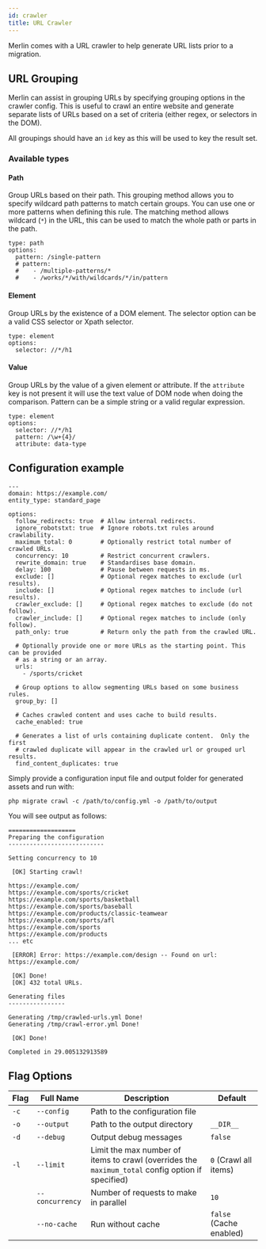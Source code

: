 ```yaml
---
id: crawler
title: URL Crawler
---
```


Merlin comes with a URL crawler to help generate URL lists prior to a migration.

## URL Grouping

Merlin can assist in grouping URLs by specifying grouping options in the crawler config. This is useful to crawl an entire website and generate separate lists of URLs based on a set of criteria (either regex, or selectors in the DOM).

All groupings should have an `id` key as this will be used to key the result set.

### Available types

#### Path

Group URLs based on their path. This grouping method allows you to specify wildcard path patterns to match certain groups. You can use one or more patterns when defining this rule. The matching method allows wildcard (`*`) in the URL, this can be used to match the whole path or parts in the path.

```
type: path
options:
  pattern: /single-pattern
  # pattern:
  #    - /multiple-patterns/*
  #    - /works/*/with/wildcards/*/in/pattern
```

#### Element

Group URLs by the existence of a DOM element. The selector option can be a valid CSS selector or Xpath selector.

```
type: element
options:
  selector: //*/h1
```

#### Value

Group URLs by the value of a given element or attribute. If the `attribute` key is not present it will use the text value of DOM node when doing the comparison. Pattern can be a simple string or a valid regular expression.

```
type: element
options:
  selector: //*/h1
  pattern: /\w+{4}/
  attribute: data-type
```

## Configuration example
```
---
domain: https://example.com/
entity_type: standard_page

options:
  follow_redirects: true  # Allow internal redirects.
  ignore_robotstxt: true  # Ignore robots.txt rules around crawlability.
  maximum_total: 0        # Optionally restrict total number of crawled URLs.
  concurrency: 10         # Restrict concurrent crawlers.
  rewrite_domain: true    # Standardises base domain.
  delay: 100              # Pause between requests in ms.
  exclude: []             # Optional regex matches to exclude (url results).
  include: []             # Optional regex matches to include (url results).
  crawler_exclude: []     # Optional regex matches to exclude (do not follow).
  crawler_include: []     # Optional regex matches to include (only follow).
  path_only: true         # Return only the path from the crawled URL.

  # Optionally provide one or more URLs as the starting point. This can be provided
  # as a string or an array.
  urls:                   
    - /sports/cricket
  
  # Group options to allow segmenting URLs based on some business rules.
  group_by: []             
  
  # Caches crawled content and uses cache to build results.
  cache_enabled: true     
 
  # Generates a list of urls containing duplicate content.  Only the first
  # crawled duplicate will appear in the crawled url or grouped url results. 
  find_content_duplicates: true   
```

Simply provide a configuration input file and output folder for generated assets and run with:
```
php migrate crawl -c /path/to/config.yml -o /path/to/output
```

You will see output as follows:

```
===================
Preparing the configuration
---------------------------

Setting concurrency to 10

 [OK] Starting crawl!

https://example.com/
https://example.com/sports/cricket
https://example.com/sports/basketball
https://example.com/sports/baseball
https://example.com/products/classic-teamwear
https://example.com/sports/afl
https://example.com/sports
https://example.com/products
... etc

 [ERROR] Error: https://example.com/design -- Found on url: https://example.com/

 [OK] Done!
 [OK] 432 total URLs.

Generating files
----------------

Generating /tmp/crawled-urls.yml Done!
Generating /tmp/crawl-error.yml Done!

 [OK] Done!

Completed in 29.005132913589
```

## Flag Options
|Flag|Full Name|Description|Default|
| --- | --- | --- | --- |
| `-c` | `--config` | Path to the configuration file | |
| `-o` | `--output` | Path to the output directory | `__DIR__` |
| `-d` | `--debug` | Output debug messages | `false` |
| `-l` | `--limit` | Limit the max number of items to crawl (overrides the `maximum_total` config option if specified) | `0` (Crawl all items) |
| | `--concurrency` | Number of requests to make in parallel | `10` |
| | `--no-cache` | Run without cache | `false` (Cache enabled) |
